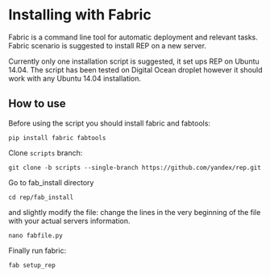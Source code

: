 # Installing with Fabric

Fabric is a command line tool for automatic deployment and relevant tasks. Fabric scenario is suggested to install REP on a new server.
   
Currently only one installation script is suggested, it set ups REP on Ubuntu 14.04. The script has been tested on Digital Ocean droplet however it should work with any Ubuntu 14.04 installation.

## How to use

Before using the script you should install fabric and fabtools:

`pip install fabric fabtools`

Clone `scripts` branch:

`git clone -b scripts --single-branch https://github.com/yandex/rep.git` 

Go to fab_install directory 

`cd rep/fab_install`

and slightly modify the file: change the lines in the very beginning of the file with your actual servers information.

`nano fabfile.py`

Finally run fabric:

`fab setup_rep`